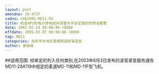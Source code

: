 ```yaml
---
layout: post
amendno: 39-4737
cadno: CAD2005-MD11-03
title: 检查APU的电力馈电缆并调整水平安定面的供燃油套管
date: 2005-02-24 00:00:00 +0800
effdate: 2005-03-07 00:00:00 +0800
tag: MD11
categories: 民航华东地区管理局适航审定处
author: 袁晓峰
---
```


##适用范围:
经审定的列入任何类别,在2003年6月3日发布的波音紧急服务通告MD11-28A119中规定的麦道MD-11和MD-11F型飞机。

